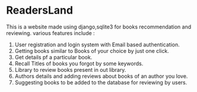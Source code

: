 # ReadersLand
This is a website made using django,sqlite3 for books recommendation and reviewing.
various features include :
1. User registration and login system with Email based authentication.
2. Getting books similar to Books of your choice by just one click.
3. Get details pf a particular book.
4. Recall Titles of books you forgot by some keywords.
5. Library to review books present in out library.
6. Authors details and adding reviews about books of an author you love.
7. Suggesting books to be added to the database for reviewing by users.
